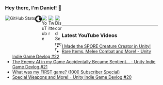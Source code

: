 ### Hey there, I'm Daniel! 👋

<img align="left" alt="GitHub Stats" src="https://github-readme-stats.vercel.app/api?username=daniellochner&show_icons=true&hide_border=true" />

[<img align="left" alt="Website" width="22px" src="https://raw.githubusercontent.com/iconic/open-iconic/master/svg/globe.svg" />][website]
[<img align="left" alt="YouTube" width="22px" src="https://cdn.jsdelivr.net/npm/simple-icons@v3/icons/youtube.svg" />][youtube]
[<img align="left" alt="Twitter" width="22px" src="https://cdn.jsdelivr.net/npm/simple-icons@v3/icons/twitter.svg" />][twitter]
[<img align="left" alt="Discord Server" width="22px" src="https://cdn.jsdelivr.net/npm/simple-icons@v3/icons/discord.svg" />][discord-server]
<br/>

---

### Latest YouTube Videos
<!-- YOUTUBE:START -->
- [I Made the SPORE Creature Creator in Unity!](https://www.youtube.com/watch?v=Br_SQAc87s8)
- [Rare Items, Melee Combat and More! - Unity Indie Game Devlog #22](https://www.youtube.com/watch?v=Ybfrh7zPWGQ)
- [The Enemy AI in my Game Accidentally Became Sentient... - Unity Indie Game Devlog #21](https://www.youtube.com/watch?v=XacJw8plXa0)
- [What was my FIRST game? &lpar;1000 Subscriber Special&rpar;](https://www.youtube.com/watch?v=Hz5sc3bpUk4)
- [Special Weapons and More! - Unity Indie Game Devlog #20](https://www.youtube.com/watch?v=_xrOC4JfNoI)
<!-- YOUTUBE:END -->

[website]: https://daniellochner.com
[twitter]: https://twitter.com/daniellochner
[youtube]: https://youtube.com/daniellochner
[discord-server]: https://discord.com/invite/CpugBB4r7W 